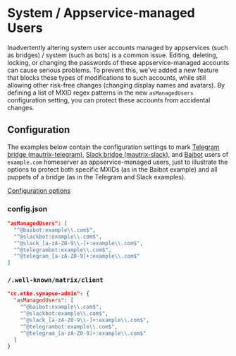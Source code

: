 # System / Appservice-managed Users

Inadvertently altering system user accounts managed by appservices (such as bridges) / system (such as bots) is a common issue.
Editing, deleting, locking, or changing the passwords of these appservice-managed accounts can cause serious problems.
To prevent this, we've added a new feature that blocks these types of modifications to such accounts,
while still allowing other risk-free changes (changing display names and avatars).
By defining a list of MXID regex patterns in the new `asManagedUsers` configuration setting,
you can protect these accounts from accidental changes.

## Configuration

The examples below contain the configuration settings to mark
[Telegram bridge (mautrix-telegram)](https://github.com/mautrix/telegram),
[Slack bridge (mautrix-slack)](https://github.com/mautrix/slack),
and [Baibot](https://github.com/etkecc/baibot) users of `example.com` homeserver as appservice-managed users,
just to illustrate the options to protect both specific MXIDs (as in the Baibot example) and all puppets of a bridge (as in the Telegram and Slack examples).

[Configuration options](config.md)

### config.json

```json
"asManagedUsers": [
  "^@baibot:example\\.com$",
  "^@slackbot:example\\.com$",
  "^@slack_[a-zA-Z0-9\\-]+:example\\.com$",
  "^@telegrambot:example\\.com$",
  "^@telegram_[a-zA-Z0-9]+:example\\.com$"
]
```

### `/.well-known/matrix/client`

```json
"cc.etke.synapse-admin": {
  "asManagedUsers": [
    "^@baibot:example\\.com$",
    "^@slackbot:example\\.com$",
    "^@slack_[a-zA-Z0-9\\-]+:example\\.com$",
    "^@telegrambot:example\\.com$",
    "^@telegram_[a-zA-Z0-9]+:example\\.com$"
  ]
}
```
